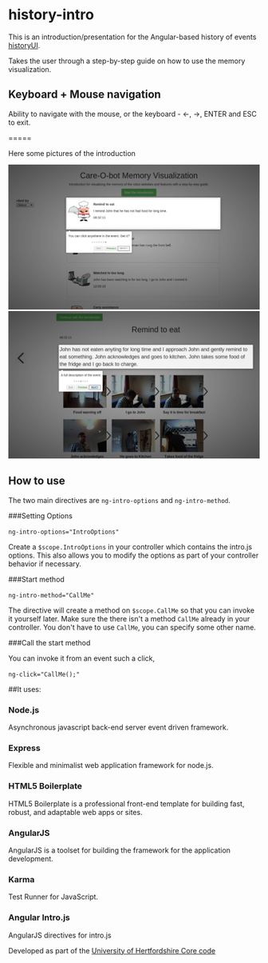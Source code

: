 # history-intro

This is an introduction/presentation for the Angular-based history of events <a href="https://github.com/uh-joan/historyUI/blob/master/README.md">historyUI</a>. 

Takes the user through a step-by-step guide on how to use the memory visualization.

## Keyboard + Mouse navigation

Ability to navigate with the mouse, or the keyboard - ←, →, ENTER and ESC to exit.

=====

Here some pictures of the introduction

<img src="https://github.com/uh-joan/history-intro/blob/master/app/images/overall01.png">

<img src="https://github.com/uh-joan/history-intro/blob/master/app/images/overall02.png">

## How to use

The two main directives are `ng-intro-options` and `ng-intro-method`.

###Setting Options

`ng-intro-options="IntroOptions"`

Create a `$scope.IntroOptions` in your controller which contains the intro.js options. This also allows you to modify the options as part of your controller behavior if necessary.

###Start method

`ng-intro-method="CallMe"`

The directive will create a method on `$scope.CallMe` so that you can invoke it yourself later. Make sure the there isn't a method `CallMe` already in your controller. You don't have to use `CallMe`, you can specify some other name.

###Call the start method

You can invoke it from an event such a click,

`ng-click="CallMe();"`


##It uses:

### Node.js

Asynchronous javascript back-end server event driven framework. 

### Express

Flexible and minimalist web application framework for node.js.

### HTML5 Boilerplate

HTML5 Boilerplate is a professional front-end template for building fast, robust, and adaptable web apps or sites.

### AngularJS

AngularJS is a toolset for building the framework for the application development.

### Karma

Test Runner for JavaScript.

### Angular Intro.js
AngularJS directives for intro.js


Developed as part of the <a href="https://github.com/uh-joan/UHCore">University of Hertfordshire Core code</a>

